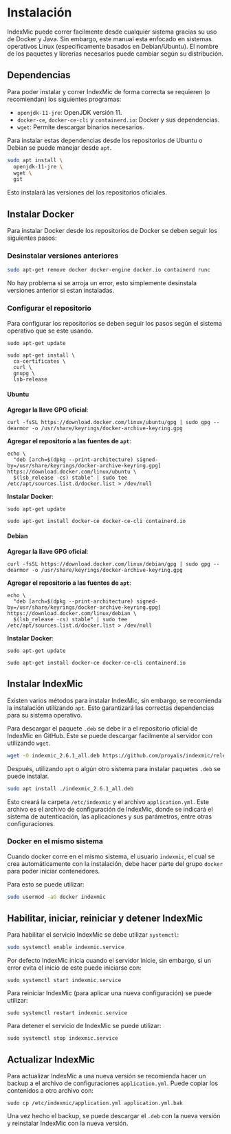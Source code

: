 # Instalación

IndexMic puede correr facilmente desde cualquier sistema gracias su uso de
Docker y Java. Sin embargo, este manual esta enfocado en sistemas operativos
Linux (especificamente basados en Debian/Ubuntu). El nombre de los paquetes
y librerías necesarios puede cambiar según su distribución.

## Dependencias

Para poder instalar y correr IndexMic de forma correcta se requieren
(o recomiendan) los siguientes programas:

- `openjdk-11-jre`: OpenJDK versión 11.
- `docker-ce`, `docker-ce-cli` y `containerd.io`:  Docker y sus dependencias.
- `wget`: Permite descargar binarios necesarios.

Para instalar estas dependencias desde los repositorios de Ubuntu o Debian se
puede manejar desde `apt`.

```bash
sudo apt install \
  openjdk-11-jre \
  wget \
  git
```

Esto instalará las versiones del los repositorios oficiales.

## Instalar Docker

Para instalar Docker desde los repositorios de Docker se deben
seguir los siguientes pasos:

### Desinstalar versiones anteriores

```bash
sudo apt-get remove docker docker-engine docker.io containerd runc
```

No hay problema si se arroja un error, esto simplemente desinstala
versiones anterior si estan instaladas.

### Configurar el repositorio

Para configurar los repositorios se deben seguir los pasos según el
sistema operativo que se este usando.

```
sudo apt-get update
```
```
sudo apt-get install \
  ca-certificates \
  curl \
  gnupg \
  lsb-release
```

#### Ubuntu

**Agregar la llave GPG oficial**:
```
curl -fsSL https://download.docker.com/linux/ubuntu/gpg | sudo gpg --dearmor -o /usr/share/keyrings/docker-archive-keyring.gpg
```
**Agregar el repositorio a las fuentes de `apt`**:
```
echo \
  "deb [arch=$(dpkg --print-architecture) signed-by=/usr/share/keyrings/docker-archive-keyring.gpg] https://download.docker.com/linux/ubuntu \
  $(lsb_release -cs) stable" | sudo tee /etc/apt/sources.list.d/docker.list > /dev/null
```
**Instalar Docker**:
```
sudo apt-get update
```
```
sudo apt-get install docker-ce docker-ce-cli containerd.io
```

#### Debian

**Agregar la llave GPG oficial**:
```
curl -fsSL https://download.docker.com/linux/debian/gpg | sudo gpg --dearmor -o /usr/share/keyrings/docker-archive-keyring.gpg
```
**Agregar el repositorio a las fuentes de `apt`**:
```
echo \
  "deb [arch=$(dpkg --print-architecture) signed-by=/usr/share/keyrings/docker-archive-keyring.gpg] https://download.docker.com/linux/debian \
  $(lsb_release -cs) stable" | sudo tee /etc/apt/sources.list.d/docker.list > /dev/null
```
**Instalar Docker**:
```
sudo apt-get update
```
```
sudo apt-get install docker-ce docker-ce-cli containerd.io
```

## Instalar IndexMic

Existen varios métodos para instalar IndexMic, sin embargo, se recomienda
la instalación utilizando `apt`. Esto garantizará las correctas dependencias
para su sistema operativo.

Para descargar el paquete `.deb` se debe ir a el repositorio oficial de
IndexMic en GitHub. Este se puede descargar facilmente al servidor
con utilizando `wget`.

```sh
wget -O indexmic_2.6.1_all.deb https://github.com/proyais/indexmic/releases/download/v2.6.1/indexmic_2.6.1_all.deb
```

Después, utilizando `apt` o algún otro sistema para instalar paquetes `.deb` se puede instalar.

```sh
sudo apt install ./indexmic_2.6.1_all.deb
```

Esto creará la carpeta `/etc/indexmic` y el archivo `application.yml`. Este archivo
es el archivo de configuración de IndexMic, donde se indicará el sistema de
autenticación, las aplicaciones y sus parámetros, entre otras configuraciones.

### Docker en el mismo sistema

Cuando docker corre en el mismo sistema, el usuario `indexmic`,
el cual se crea automáticamente con la instalación, debe
hacer parte del grupo `docker` para poder iniciar
contenedores.

Para esto se puede utilizar:

```sh
sudo usermod -aG docker indexmic
```

## Habilitar, iniciar, reiniciar y detener IndexMic

Para habilitar el servicio IndexMic se debe utilizar `systemctl`:

```sh
sudo systemctl enable indexmic.service
```

Por defecto IndexMic inicia cuando el servidor inicie, sin embargo, si
un error evita el inicio de este puede iniciarse con:

```
sudo systemctl start indexmic.service
```

Para reiniciar IndexMic (para aplicar una nueva configuración) se puede
utilizar:

```
sudo systemctl restart indexmic.service
```

Para detener el servicio de IndexMic se puede utilizar:

```
sudo systemctl stop indexmic.service
```

## Actualizar IndexMic

Para actualizar IndexMic a una nueva versión se recomienda hacer un backup
a el archivo de configuraciones `application.yml`. Puede copiar los contenidos
a otro archivo con:

```
sudo cp /etc/indexmic/application.yml application.yml.bak
```

Una vez hecho el backup, se puede descargar el `.deb` con la nueva versión y
reinstalar IndexMic con la nueva versión.


